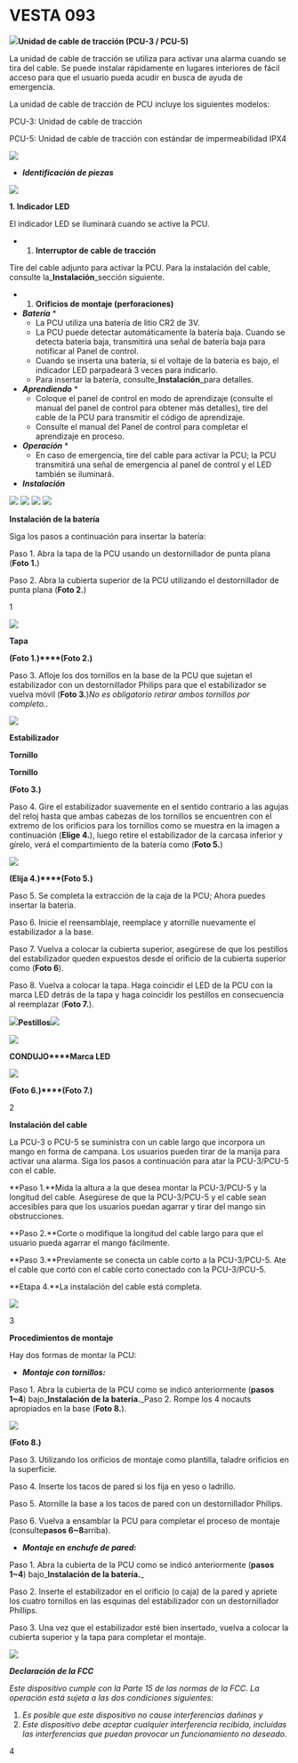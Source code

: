 # VESTA 093

![](<.gitbook/assets/0 (39).png>)**Unidad de cable de tracción (PCU-3 / PCU-5)**

La unidad de cable de tracción se utiliza para activar una alarma cuando se tira del cable. Se puede instalar rápidamente en lugares interiores de fácil acceso para que el usuario pueda acudir en busca de ayuda de emergencia.

La unidad de cable de tracción de PCU incluye los siguientes modelos:

PCU-3: Unidad de cable de tracción

PCU-5: Unidad de cable de tracción con estándar de impermeabilidad IPX4

![](<.gitbook/assets/1 (45).png>)

* _**Identificación de piezas**_

![](<.gitbook/assets/2 (52).png>)

**1. Indicador LED**

El indicador LED se iluminará cuando se active la PCU.

*
  1. **Interruptor de cable de tracción**

Tire del cable adjunto para activar la PCU. Para la instalación del cable, consulte la\_**Instalación**\_sección siguiente.

*
  1. **Orificios de montaje (perforaciones)**
* _**Batería**_
  *
    * La PCU utiliza una batería de litio CR2 de 3V.
    * La PCU puede detectar automáticamente la batería baja. Cuando se detecta batería baja, transmitirá una señal de batería baja para notificar al Panel de control.
    * Cuando se inserta una batería, si el voltaje de la batería es bajo, el indicador LED parpadeará 3 veces para indicarlo.
    * Para insertar la batería, consulte\_**Instalación**\_para detalles.
* _**Aprendiendo**_
  *
    * Coloque el panel de control en modo de aprendizaje (consulte el manual del panel de control para obtener más detalles), tire del cable de la PCU para transmitir el código de aprendizaje.
    * Consulte el manual del Panel de control para completar el aprendizaje en proceso.
* _**Operación**_
  *
    * En caso de emergencia, tire del cable para activar la PCU; la PCU transmitirá una señal de emergencia al panel de control y el LED también se iluminará.
* _**Instalación**_

![](<.gitbook/assets/3 (51).png>) ![](<.gitbook/assets/4 (47).png>) ![](<.gitbook/assets/5 (46).png>) ![](<.gitbook/assets/6 (29).png>)

**Instalación de la batería**

Siga los pasos a continuación para insertar la batería:

Paso 1. Abra la tapa de la PCU usando un destornillador de punta plana (**Foto 1.**)

Paso 2. Abra la cubierta superior de la PCU utilizando el destornillador de punta plana (**Foto 2.**)

1

![](<.gitbook/assets/7 (25).png>)

**Tapa**

**(Foto 1.)\*\*\*\*(Foto 2.)**

Paso 3. Afloje los dos tornillos en la base de la PCU que sujetan el estabilizador con un destornillador Philips para que el estabilizador se vuelva móvil (**Foto 3.**)_No es obligatorio retirar ambos tornillos por completo._.

![](<.gitbook/assets/8 (30).png>)

**Estabilizador**

**Tornillo**

**Tornillo**

**(Foto 3.)**

Paso 4. Gire el estabilizador suavemente en el sentido contrario a las agujas del reloj hasta que ambas cabezas de los tornillos se encuentren con el extremo de los orificios para los tornillos como se muestra en la imagen a continuación (**Elige 4.**), luego retire el estabilizador de la carcasa inferior y gírelo, verá el compartimiento de la batería como (**Foto 5.**)

![](<.gitbook/assets/9 (30).png>)

**(Elija 4.)\*\*\*\*(Foto 5.)**

Paso 5. Se completa la extracción de la caja de la PCU; Ahora puedes insertar la batería.

Paso 6. Inicie el reensamblaje, reemplace y atornille nuevamente el estabilizador a la base.

Paso 7. Vuelva a colocar la cubierta superior, asegúrese de que los pestillos del estabilizador queden expuestos desde el orificio de la cubierta superior como (**Foto 6**).

Paso 8. Vuelva a colocar la tapa. Haga coincidir el LED de la PCU con la marca LED detrás de la tapa y haga coincidir los pestillos en consecuencia al reemplazar (**Foto 7.**).

![](<.gitbook/assets/10 (26).png>)**Pestillos**![](<.gitbook/assets/11 (21).png>)

![](<.gitbook/assets/12 (24).png>)

**CONDUJO\*\*\*\*Marca LED**

![](<.gitbook/assets/13 (19).png>)

**(Foto 6.)\*\*\*\*(Foto 7.)**

2

**Instalación del cable**

La PCU-3 o PCU-5 se suministra con un cable largo que incorpora un mango en forma de campana. Los usuarios pueden tirar de la manija para activar una alarma. Siga los pasos a continuación para atar la PCU-3/PCU-5 con el cable.

\*\*Paso 1.\*\*Mida la altura a la que desea montar la PCU-3/PCU-5 y la longitud del cable. Asegúrese de que la PCU-3/PCU-5 y el cable sean accesibles para que los usuarios puedan agarrar y tirar del mango sin obstrucciones.

\*\*Paso 2.\*\*Corte o modifique la longitud del cable largo para que el usuario pueda agarrar el mango fácilmente.

\*\*Paso 3.\*\*Previamente se conecta un cable corto a la PCU-3/PCU-5. Ate el cable que cortó con el cable corto conectado con la PCU-3/PCU-5.

\*\*Etapa 4.\*\*La instalación del cable está completa.

![](<.gitbook/assets/14 (14).png>)

3

**Procedimientos de montaje**

Hay dos formas de montar la PCU:

* _**Montaje con tornillos:**_

Paso 1. Abra la cubierta de la PCU como se indicó anteriormente (**pasos 1\~4**) bajo\_**Instalación de la batería.**\_Paso 2. Rompe los 4 nocauts apropiados en la base (**Foto 8.**).

![](<.gitbook/assets/15 (15).png>)

**(Foto 8.)**

Paso 3. Utilizando los orificios de montaje como plantilla, taladre orificios en la superficie.

Paso 4. Inserte los tacos de pared si los fija en yeso o ladrillo.

Paso 5. Atornille la base a los tacos de pared con un destornillador Philips.

Paso 6. Vuelva a ensamblar la PCU para completar el proceso de montaje (consulte**pasos 6\~8**arriba).

* _**Montaje en enchufe de pared:**_

Paso 1. Abra la cubierta de la PCU como se indicó anteriormente (**pasos 1\~4**) bajo\_**Instalación de la batería.**\_

Paso 2. Inserte el estabilizador en el orificio (o caja) de la pared y apriete los cuatro tornillos en las esquinas del estabilizador con un destornillador Phillips.

Paso 3. Una vez que el estabilizador esté bien insertado, vuelva a colocar la cubierta superior y la tapa para completar el montaje.

![](<.gitbook/assets/16 (16).png>)

_**Declaración de la FCC**_

_Este dispositivo cumple con la Parte 15 de las normas de la FCC. La operación está sujeta a las dos condiciones siguientes:_

1. _Es posible que este dispositivo no cause interferencias dañinas y_
2. _Este dispositivo debe aceptar cualquier interferencia recibida, incluidas las interferencias que puedan provocar un funcionamiento no deseado._

4
